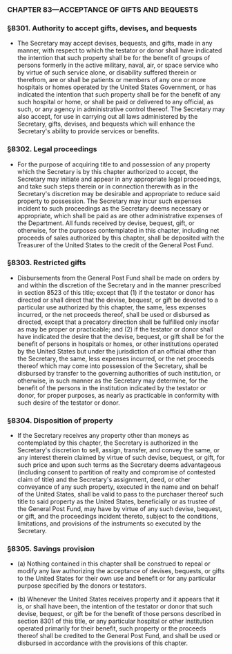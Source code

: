 ### **CHAPTER 83—ACCEPTANCE OF GIFTS AND BEQUESTS**

### §8301. Authority to accept gifts, devises, and bequests
* The Secretary may accept devises, bequests, and gifts, made in any manner, with respect to which the testator or donor shall have indicated the intention that such property shall be for the benefit of groups of persons formerly in the active military, naval, air, or space service who by virtue of such service alone, or disability suffered therein or therefrom, are or shall be patients or members of any one or more hospitals or homes operated by the United States Government, or has indicated the intention that such property shall be for the benefit of any such hospital or home, or shall be paid or delivered to any official, as such, or any agency in administrative control thereof. The Secretary may also accept, for use in carrying out all laws administered by the Secretary, gifts, devises, and bequests which will enhance the Secretary's ability to provide services or benefits.

### §8302. Legal proceedings
* For the purpose of acquiring title to and possession of any property which the Secretary is by this chapter authorized to accept, the Secretary may initiate and appear in any appropriate legal proceedings, and take such steps therein or in connection therewith as in the Secretary's discretion may be desirable and appropriate to reduce said property to possession. The Secretary may incur such expenses incident to such proceedings as the Secretary deems necessary or appropriate, which shall be paid as are other administrative expenses of the Department. All funds received by devise, bequest, gift, or otherwise, for the purposes contemplated in this chapter, including net proceeds of sales authorized by this chapter, shall be deposited with the Treasurer of the United States to the credit of the General Post Fund.

### §8303. Restricted gifts
* Disbursements from the General Post Fund shall be made on orders by and within the discretion of the Secretary and in the manner prescribed in section 8523 of this title; except that (1) if the testator or donor has directed or shall direct that the devise, bequest, or gift be devoted to a particular use authorized by this chapter, the same, less expenses incurred, or the net proceeds thereof, shall be used or disbursed as directed, except that a precatory direction shall be fulfilled only insofar as may be proper or practicable; and (2) if the testator or donor shall have indicated the desire that the devise, bequest, or gift shall be for the benefit of persons in hospitals or homes, or other institutions operated by the United States but under the jurisdiction of an official other than the Secretary, the same, less expenses incurred, or the net proceeds thereof which may come into possession of the Secretary, shall be disbursed by transfer to the governing authorities of such institution, or otherwise, in such manner as the Secretary may determine, for the benefit of the persons in the institution indicated by the testator or donor, for proper purposes, as nearly as practicable in conformity with such desire of the testator or donor.

### §8304. Disposition of property
* If the Secretary receives any property other than moneys as contemplated by this chapter, the Secretary is authorized in the Secretary's discretion to sell, assign, transfer, and convey the same, or any interest therein claimed by virtue of such devise, bequest, or gift, for such price and upon such terms as the Secretary deems advantageous (including consent to partition of realty and compromise of contested claim of title) and the Secretary's assignment, deed, or other conveyance of any such property, executed in the name and on behalf of the United States, shall be valid to pass to the purchaser thereof such title to said property as the United States, beneficially or as trustee of the General Post Fund, may have by virtue of any such devise, bequest, or gift, and the proceedings incident thereto, subject to the conditions, limitations, and provisions of the instruments so executed by the Secretary.

### §8305. Savings provision
* (a) Nothing contained in this chapter shall be construed to repeal or modify any law authorizing the acceptance of devises, bequests, or gifts to the United States for their own use and benefit or for any particular purpose specified by the donors or testators.

* (b) Whenever the United States receives property and it appears that it is, or shall have been, the intention of the testator or donor that such devise, bequest, or gift be for the benefit of those persons described in section 8301 of this title, or any particular hospital or other institution operated primarily for their benefit, such property or the proceeds thereof shall be credited to the General Post Fund, and shall be used or disbursed in accordance with the provisions of this chapter.